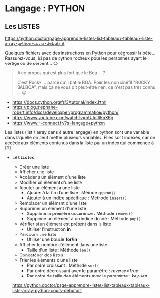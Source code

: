 # Langage : PYTHON

## Les LISTES
https://python.doctor/page-apprendre-listes-list-tableaux-tableaux-liste-array-python-cours-debutant

Quelques fichiers avec des instructions en Python pour dégrossir la bête...
Rassurez-vous, ici pas de python rocheux pour les personnes ayant le vertige ou de serpent... :wink:

  > A ce propos qui est plus fort que le Boa ... ? 
  >
  > C'est Rocky ... parce qu'il bat le BOA.
  > Pour les non cinéfil "ROCKY BALBOA", mais ça ne vous dit peut-être rien, ce n'est   pas très connu ... :wink:


- https://docs.python.org/fr/3/tutorial/index.html
- https://blog.stephane-robert.info/docs/developper/programmation/python/
- https://www.youtube.com/watch?v=oUJolR5bX6g
- https://www.it-connect.fr/?s=langage+python


Les listes (list / array dans d'autre langage) en python sont une variable dans laquelle on peut mettre plusieurs variables. Elles sont indexés, car on accède aux éléments contenus dans la liste par un index qui commence à [0].

- Les **`Listes`** 
  - Créer une liste
  - Afficher une liste
  - Accèder à un élément d'une liste
  - Modifier un élément d'une liste
  - Ajouter un élément à une liste
    - Ajouter à la fin d'une liste   : Métode `append()`
    - Ajouter à un indice spécifique : Méthode `insert()`
  - Remplacer un élément d'une liste
  - Supprimer un élément d'une liste
    - Supprime la première occurence        : Méthode `remove()`
    - Supprime un élément à un indice donné : Méthode `pop()`
  - Vérifier si un élément est présent dans la liste
    - Utiliser l'instruction **in**
  - Parcourir une liste 
    -  Utiliser une boucle **for/in**
  - Afficher le nombre d'élément dans une liste
    - Taille d'un liste : Méthode `len()`
  - Concaténer des listes
  - Trier les éléments d'une liste
    -  Par ordre croissant : Méthode `sort()`
    -  Par ordre décroissant avec le paramètre : *reverse=True*
    -  Par ordre de taille des éléments avec le paramètre  : *key=len*
  
  https://python.doctor/page-apprendre-listes-list-tableaux-tableaux-liste-array-python-cours-debutant